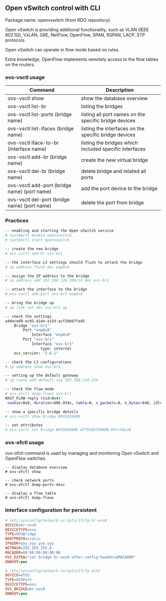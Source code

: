 ## Open vSwitch control with CLI

Package name: openvswitch (from RDO repository)

Open vSwitch is providing additional functionality, such as VLAN (IEEE 802.1Q), VxLAN, GRE, NetFlow, OpenFlow, SPAN, RSPAN, LACP, STP  protocols.

Open vSwitch can operate in flow mode based on rules.

Extra knowledge, OpenFlow implements remotely access to the flow tables on the routers.

### ovs-vsctl usage

Command|Description
-|-
ovs-vsctl show | show the database overview
ovs-vsctl list-br | listing the bridges
ovs-vsctl list-ports (bridge name) | listing all port names on the specific bridge devices
ovs-vsctl list-ifaces (bridge name) | listing the interfaces on the specific bridge devices
ovs-vsctl iface-to-br (interface name) | listing the bridges which included specific interfaces
ovs-vsctl add-br (bridge name) | create the new virtual bridge
ovs-vsctl del-br (bridge name) | delete bridge and related all ports
ovs-vsctl add-port (bridge name) (port name) | add the port device to the bridge
ovs-vsctl del-port (bridge name) (port name) | delete the port from bridge

### Practices

```bash
-- enabling and starting the Open vSwitch service
# systemctl enable openvswitch
# systemctl start openvswitch

-- create the new bridge
# ovs-vsctl add-br ovs-br1

-- the interface L3 settings should flush to attach the bridge
# ip address flush dev enp0s8

-- assign the IP address to the bridge
# ip address add 192.168.124.109/24 dev ovs-br1

-- attach the interface to the bridge
# ovs-vsctl add-port ovs-br1 enp0s8

-- bring the bridge up
# ip link set dev ovs-br1 up

-- check the settings
a4deced9-ec05-414e-a15d-acf1bb87fa45
    Bridge "ovs-br1"
        Port "enp0s8"
            Interface "enp0s8"
        Port "ovs-br1"
            Interface "ovs-br1"
                type: internal
    ovs_version: "2.6.1"

-- check the L3 configurations
# ip address show ovs-br1

-- setting up the default gateway
# ip route add default via 192.168.124.254

-- check the flow mode
# ovs-ofctl dump-flows ovs-br1
NXST_FLOW reply (xid=0x4):
 cookie=0x0, duration=606.934s, table=0, n_packets=8, n_bytes=648, idle_age=492, priority=0 actions=NORMAL

-- show a specific bridge details
# ovs-vsctl show bridge BRIDGENAME

-- set attributes
# ovs-vsctl set bridge BRIDGENAME ATTRIBUTENAME:KEY=VALUE
```

### ovs-ofctl usage

ovs-ofctl command is used by managing and monitoring Open vSwitch and OpenFlow switches.

```
-- display database overview
# ovs-ofctl show  

-- check network ports
# ovs-ofctl dump-ports-desc

-- display a flow table
# ovs-ofctl dump-flows
```
### Interface configuration for persistent

```ini
# /etc/sysconfig/network-scripts/ifcfg-br-ovs0
DEVICE=br-ovs0
DEVICETYPE=ovs
TYPE=OVSBridge
BOOTPROTO=static
IPADDR=yyy.yyy.yyy.yyy
NETMASK=255.255.255.0
MACADDR=00:00:00:00:00:00
OVS_EXTRA="set bridge br-ovs0 other-config:hwaddr=$MACADDR"
ONBOOT=yes

# /etc/sysconfig/network-scripts/ifcfg-eth2
DEVICE=eth2
TYPE=OVSPort
DEVICETYPE=ovs
OVS_BRIDGE=br-ovs0
ONBOOT=yes


```
